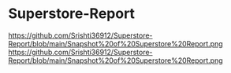 # Superstore-Report
https://github.com/Srishti36912/Superstore-Report/blob/main/Snapshot%20of%20Superstore%20Report.png
https://github.com/Srishti36912/Superstore-Report/blob/main/Snapshot%20of%20Superstore%20Report.png
